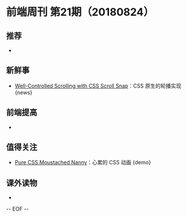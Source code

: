 # 前端周刊 第21期（20180824）

## 推荐

- 

## 新鲜事

- [Well-Controlled Scrolling with CSS Scroll Snap](https://developers.google.com/web/updates/2018/07/css-scroll-snap)：CSS 原生的轮播实现 {news}

## 前端提高

- 

## 值得关注

- [Pure CSS Moustached Nanny](https://codepen.io/miocene/pen/mjLPVp)：心累的 CSS 动画 {demo}

## 课外读物

- 

[//]: # (分类图标
    新闻 {news}
    视频 {video}
    教程 {tutorial}
    代码 {code}
    演示 {demo}
    观点 {opinion}
    技巧 {tips}
    工具 {tools}
    书籍 {book}
    文档 {doc}
    GayHub {github}
    规范 {w3c}
    规范 {mdn}
    Three.js {threejs}
  )

-- EOF --